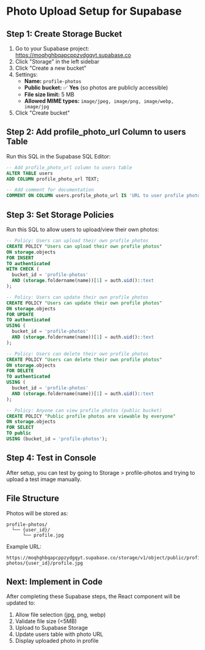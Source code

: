 # Photo Upload Setup for Supabase

## Step 1: Create Storage Bucket

1. Go to your Supabase project: https://moqhghbqapcppzydgqyt.supabase.co
2. Click "Storage" in the left sidebar
3. Click "Create a new bucket"
4. Settings:
   - **Name:** `profile-photos`
   - **Public bucket:** ✅ **Yes** (so photos are publicly accessible)
   - **File size limit:** 5 MB
   - **Allowed MIME types:** `image/jpeg, image/png, image/webp, image/jpg`
5. Click "Create bucket"

## Step 2: Add profile_photo_url Column to users Table

Run this SQL in the Supabase SQL Editor:

```sql
-- Add profile_photo_url column to users table
ALTER TABLE users
ADD COLUMN profile_photo_url TEXT;

-- Add comment for documentation
COMMENT ON COLUMN users.profile_photo_url IS 'URL to user profile photo stored in Supabase Storage';
```

## Step 3: Set Storage Policies

Run this SQL to allow users to upload/view their own photos:

```sql
-- Policy: Users can upload their own profile photos
CREATE POLICY "Users can upload their own profile photos"
ON storage.objects
FOR INSERT
TO authenticated
WITH CHECK (
  bucket_id = 'profile-photos'
  AND (storage.foldername(name))[1] = auth.uid()::text
);

-- Policy: Users can update their own profile photos
CREATE POLICY "Users can update their own profile photos"
ON storage.objects
FOR UPDATE
TO authenticated
USING (
  bucket_id = 'profile-photos'
  AND (storage.foldername(name))[1] = auth.uid()::text
);

-- Policy: Users can delete their own profile photos
CREATE POLICY "Users can delete their own profile photos"
ON storage.objects
FOR DELETE
TO authenticated
USING (
  bucket_id = 'profile-photos'
  AND (storage.foldername(name))[1] = auth.uid()::text
);

-- Policy: Anyone can view profile photos (public bucket)
CREATE POLICY "Public profile photos are viewable by everyone"
ON storage.objects
FOR SELECT
TO public
USING (bucket_id = 'profile-photos');
```

## Step 4: Test in Console

After setup, you can test by going to Storage > profile-photos and trying to upload a test image manually.

## File Structure

Photos will be stored as:
```
profile-photos/
  └── {user_id}/
      └── profile.jpg
```

Example URL:
```
https://moqhghbqapcppzydgqyt.supabase.co/storage/v1/object/public/profile-photos/{user_id}/profile.jpg
```

## Next: Implement in Code

After completing these Supabase steps, the React component will be updated to:
1. Allow file selection (jpg, png, webp)
2. Validate file size (<5MB)
3. Upload to Supabase Storage
4. Update users table with photo URL
5. Display uploaded photo in profile
